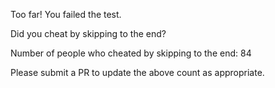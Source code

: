 Too far! You failed the test.

Did you cheat by skipping to the end? 

Number of people who cheated by skipping to the end: 84

Please submit a PR to update the above count as appropriate.
